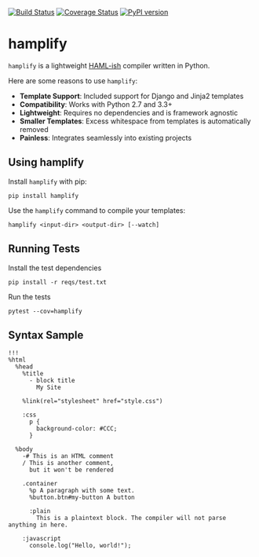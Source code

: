 [![Build Status](https://travis-ci.org/Kangaroux/hamplify.svg?branch=master)](https://travis-ci.org/Kangaroux/hamplify)
[![Coverage Status](https://coveralls.io/repos/github/Kangaroux/hamplify/badge.svg?branch=master)](https://coveralls.io/github/Kangaroux/hamplify?branch=master)
[![PyPI version](https://badge.fury.io/py/hamplify.svg)](https://badge.fury.io/py/hamplify)

# hamplify
`hamplify` is a lightweight [HAML-ish](http://haml.info/) compiler written in Python.

Here are some reasons to use `hamplify`:

- **Template Support**: Included support for Django and Jinja2 templates
- **Compatibility**: Works with Python 2.7 and 3.3+
- **Lightweight**: Requires no dependencies and is framework agnostic
- **Smaller Templates**: Excess whitespace from templates is automatically removed
- **Painless**: Integrates seamlessly into existing projects

## Using hamplify

Install `hamplify` with pip:
```
pip install hamplify
```

Use the `hamplify` command to compile your templates:
```
hamplify <input-dir> <output-dir> [--watch]
```

## Running Tests
Install the test dependencies 
```
pip install -r reqs/test.txt
```

Run the tests 
```
pytest --cov=hamplify
```

## Syntax Sample
```HAML
!!!
%html
  %head
    %title
      - block title
        My Site

    %link(rel="stylesheet" href="style.css")

    :css
      p {
        background-color: #CCC;
      }

  %body
    -# This is an HTML comment
    / This is another comment, 
      but it won't be rendered

    .container
      %p A paragraph with some text.
      %button.btn#my-button A button

      :plain
        This is a plaintext block. The compiler will not parse anything in here.

    :javascript
      console.log("Hello, world!");
```